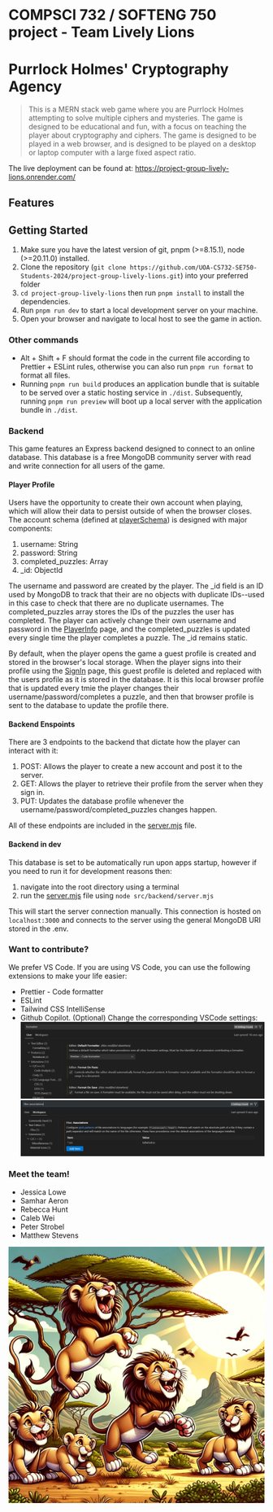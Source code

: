# COMPSCI 732 / SOFTENG 750 project - Team Lively Lions

# Purrlock Holmes' Cryptography Agency

> This is a MERN stack web game where you are Purrlock Holmes attempting to solve multiple ciphers and mysteries. The game is designed to be educational and fun, with a focus on teaching the player about cryptography and ciphers. The game is designed to be played in a web browser, and is designed to be played on a desktop or laptop computer with a large fixed aspect ratio.

The live deployment can be found at: https://project-group-lively-lions.onrender.com/

## Features

## Getting Started

1. Make sure you have the latest version of git, pnpm (>=8.15.1), node (>=20.11.0) installed.
2. Clone the repository (`git clone https://github.com/UOA-CS732-SE750-Students-2024/project-group-lively-lions.git`) into your preferred folder
3. `cd project-group-lively-lions` then run `pnpm install` to install the dependencies.
4. Run `pnpm run dev` to start a local development server on your machine.
5. Open your browser and navigate to local host to see the game in action.

### Other commands

- Alt + Shift + F should format the code in the current file according to Prettier + ESLint rules, otherwise you can also run `pnpm run format` to format all files.
- Running `pnpm run build` produces an application bundle that is suitable to be served over a static hosting service in `./dist`. Subsequently, running `pnpm run preview` will boot up a local server with the application bundle in `./dist`.

### Backend

This game features an Express backend designed to connect to an online database. This database is a free MongoDB community server with read and write connection for all users of the game. 

#### Player Profile

Users have the opportunity to create their own account when playing, which will allow their data to persist outside of when the browser closes. The account schema (defined at [playerSchema](./src/backend/playerSchema.mjs)) is designed with major components: 

1) username: String
2) password: String
3) completed_puzzles: Array
4) _id: ObjectId 

The username and password are created by the player. The _id field is an ID used by MongoDB to track that their are no objects with duplicate IDs--used in this case to check that there are no duplicate usernames. The completed_puzzles array stores the IDs of the puzzles the user has completed. The player can actively change their own username and password in the [PlayerInfo](./src/components/desk/computer_profile/PlayerInfo.tsx) page, and the completed_puzzles is updated every single time the player completes a puzzle. The _id remains static. 

By default, when the player opens the game a guest profile is created and stored in the browser's local storage. When the player signs into their profile using the [SignIn](./src/components/desk/computer_profile/SignIn.tsx) page, this guest profile is deleted and replaced with the users profile as it is stored in the database. It is this local browser profile that is updated every tmie the player changes their username/password/completes a puzzle, and then that browser profile is sent to the database to update the profile there. 

#### Backend Enspoints

There are 3 endpoints to the backend that dictate how the player can interact with it: 

1) POST: Allows the player to create a new account and post it to the server. 
2) GET: Allows the player to retrieve their profile from the server when they sign in.
3) PUT: Updates the database profile whenever the username/password/completed_puzzles changes happen. 

All of these endpoints are included in the [server.mjs](./src/backend/server.mjs) file.

#### Backend in dev 
This database is set to be automatically run upon apps startup, however if you need to run it for development reasons then: 

1) navigate into the root directory using a terminal 
2) run the [server.mjs](./src/backend/server.mjs) file using `node src/backend/server.mjs`

This will start the server connection manually. This connection is hosted on `localhost:3000` and connects to the server using the general MongoDB URI stored in the .env. 

### Want to contribute?

We prefer VS Code. If you are using VS Code, you can use the following extensions to make your life easier:

- Prettier - Code formatter
- ESLint
- Tailwind CSS IntelliSense
- Github Copilot.
  (Optional) Change the corresponding VSCode settings:
  ![](./readme-images/formatter.png)
  ![](./readme-images/association.png)

### Meet the team!

- Jessica Lowe
- Samhar Aeron
- Rebecca Hunt
- Caleb Wei
- Peter Strobel
- Matthew Stevens

![](./readme-images/Lively%20Lions.webp)
